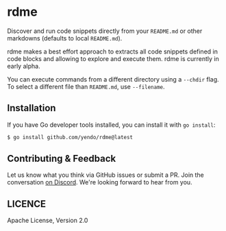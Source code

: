 # rdme

Discover and run code snippets directly from your `README.md` or other markdowns (defaults to local `README.md`).

rdme makes a best effort approach to extracts all code snippets defined in code blocks and allowing to explore and execute them. rdme is currently in early alpha.

You can execute commands from a different directory using a `--chdir` flag.
To select a different file than `README.md`, use `--filename`.

## Installation

If you have Go developer tools installed, you can install it with `go install`:

```sh
$ go install github.com/yendo/rdme@latest
```

## Contributing & Feedback

Let us know what you think via GitHub issues or submit a PR. Join the conversation [on Discord](https://discord.gg/MFtwcSvJsk). We're looking forward to hear from you.

## LICENCE

Apache License, Version 2.0
